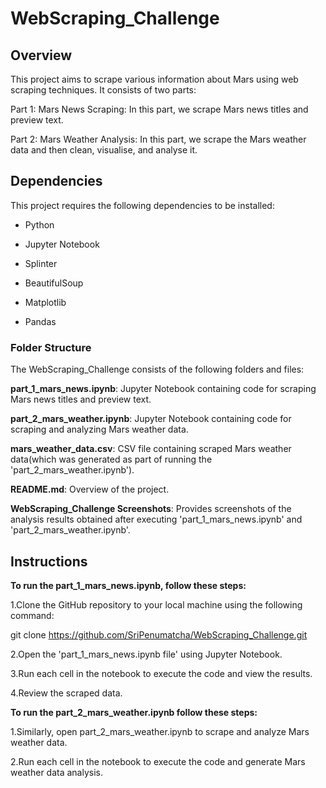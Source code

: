 # WebScraping_Challenge

## Overview
This project aims to scrape various information about Mars using web scraping techniques. It consists of two parts:

Part 1: Mars News Scraping: In this part, we scrape Mars news titles and preview text.

Part 2: Mars Weather Analysis: In this part, we scrape the Mars weather data and then clean, visualise, and analyse it.

## Dependencies

This project requires the following dependencies to be installed:

- Python 

- Jupyter Notebook

- Splinter

- BeautifulSoup

- Matplotlib

- Pandas




### Folder Structure 

The WebScraping_Challenge consists of the following folders and files:

**part_1_mars_news.ipynb**: Jupyter Notebook containing code for scraping Mars news titles and preview text.

**part_2_mars_weather.ipynb**: Jupyter Notebook containing code for scraping and analyzing Mars weather data.

**mars_weather_data.csv**: CSV file containing scraped Mars weather data(which was generated as part of running the 'part_2_mars_weather.ipynb').

**README.md**: Overview of the project.

**WebScraping_Challenge Screenshots**:  Provides screenshots of the analysis results obtained after executing 'part_1_mars_news.ipynb' and 'part_2_mars_weather.ipynb'.


## Instructions

**To run the part_1_mars_news.ipynb, follow these steps:**

1.Clone the GitHub repository to your local machine using the following command:

   git clone https://github.com/SriPenumatcha/WebScraping_Challenge.git

2.Open the 'part_1_mars_news.ipynb file' using Jupyter Notebook.

3.Run each cell in the notebook to execute the code and view the results.

4.Review the scraped data.


**To run the part_2_mars_weather.ipynb follow these steps:**

1.Similarly, open part_2_mars_weather.ipynb to scrape and analyze Mars weather data.

2.Run each cell in the notebook to execute the code and generate Mars weather data analysis.
